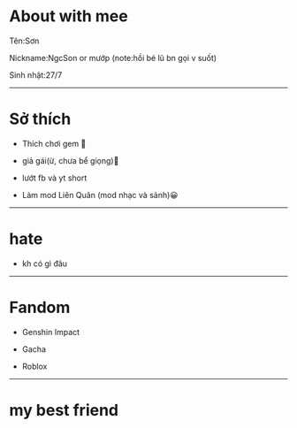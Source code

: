 # About with mee

Tên:Sơn

Nickname:NgcSon or mướp (note:hồi bé lũ bn gọi v suốt)

Sinh nhật:27/7

------------------------------------------------------------
# Sở thích 

- Thích chơi gem 🙂

- giả gái(ừ, chưa bể giọng)🙂

- lướt fb và yt short

- Làm mod Liên Quân (mod nhạc và sảnh)😀

-----------------------------------------------------------
# hate
- kh có gì đâu 

-----------------------------------------------------------
# Fandom
- Genshin Impact

- Gacha

- Roblox
-----------------------------------------------------------

# my best friend
